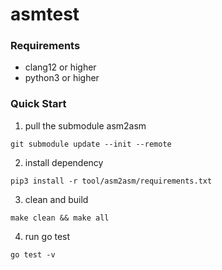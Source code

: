 # asmtest
### Requirements
- clang12 or higher
- python3 or higher

### Quick Start
1. pull the submodule asm2asm 
```
git submodule update --init --remote 
```
2. install dependency
```
pip3 install -r tool/asm2asm/requirements.txt
```
3. clean and build 
```
make clean && make all
```
4. run go test
```
go test -v 
```